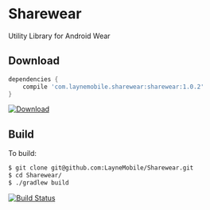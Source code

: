 # Sharewear
Utility Library for Android Wear

## Download
```groovy
dependencies {
    compile 'com.laynemobile.sharewear:sharewear:1.0.2'
}
```
[ ![Download](https://api.bintray.com/packages/laynemobile/android/Sharewear/images/download.svg) ](https://bintray.com/laynemobile/android/Sharewear/_latestVersion)

## Build

To build:

```bash
$ git clone git@github.com:LayneMobile/Sharewear.git
$ cd Sharewear/
$ ./gradlew build
```

[![Build Status](https://travis-ci.org/LayneMobile/Sharewear.svg?branch=master)](https://travis-ci.org/LayneMobile/RxSubscriptions/builds)

